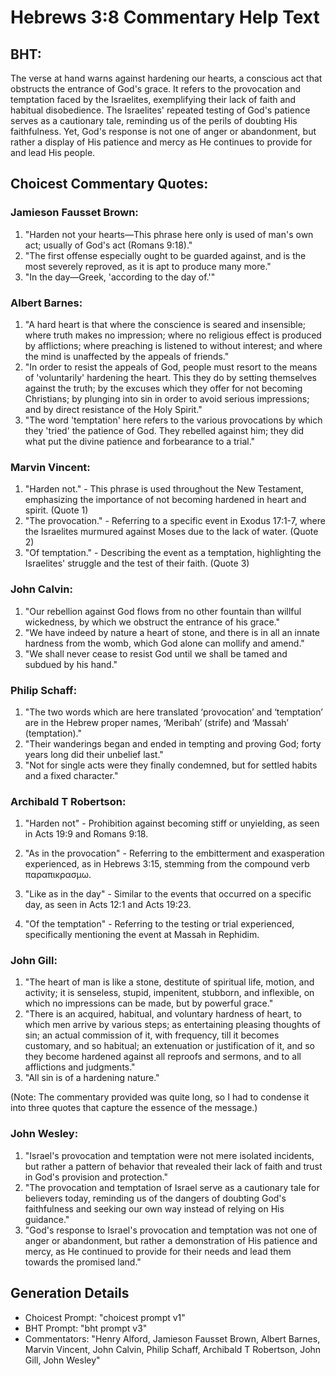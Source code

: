 # Hebrews 3:8 Commentary Help Text

## BHT:
The verse at hand warns against hardening our hearts, a conscious act that obstructs the entrance of God's grace. It refers to the provocation and temptation faced by the Israelites, exemplifying their lack of faith and habitual disobedience. The Israelites' repeated testing of God's patience serves as a cautionary tale, reminding us of the perils of doubting His faithfulness. Yet, God's response is not one of anger or abandonment, but rather a display of His patience and mercy as He continues to provide for and lead His people.

## Choicest Commentary Quotes:
### Jamieson Fausset Brown:
1. "Harden not your hearts—This phrase here only is used of man's own act; usually of God's act (Romans 9:18)."
2. "The first offense especially ought to be guarded against, and is the most severely reproved, as it is apt to produce many more."
3. "In the day—Greek, 'according to the day of.'"

### Albert Barnes:
1. "A hard heart is that where the conscience is seared and insensible; where truth makes no impression; where no religious effect is produced by afflictions; where preaching is listened to without interest; and where the mind is unaffected by the appeals of friends."
2. "In order to resist the appeals of God, people must resort to the means of 'voluntarily' hardening the heart. This they do by setting themselves against the truth; by the excuses which they offer for not becoming Christians; by plunging into sin in order to avoid serious impressions; and by direct resistance of the Holy Spirit."
3. "The word 'temptation' here refers to the various provocations by which they 'tried' the patience of God. They rebelled against him; they did what put the divine patience and forbearance to a trial."

### Marvin Vincent:
1. "Harden not." - This phrase is used throughout the New Testament, emphasizing the importance of not becoming hardened in heart and spirit. (Quote 1)
2. "The provocation." - Referring to a specific event in Exodus 17:1-7, where the Israelites murmured against Moses due to the lack of water. (Quote 2)
3. "Of temptation." - Describing the event as a temptation, highlighting the Israelites' struggle and the test of their faith. (Quote 3)

### John Calvin:
1. "Our rebellion against God flows from no other fountain than willful wickedness, by which we obstruct the entrance of his grace."
2. "We have indeed by nature a heart of stone, and there is in all an innate hardness from the womb, which God alone can mollify and amend."
3. "We shall never cease to resist God until we shall be tamed and subdued by his hand."

### Philip Schaff:
1. "The two words which are here translated ‘provocation’ and ‘temptation’ are in the Hebrew proper names, ‘Meribah’ (strife) and ‘Massah’ (temptation)."
2. "Their wanderings began and ended in tempting and proving God; forty years long did their unbelief last."
3. "Not for single acts were they finally condemned, but for settled habits and a fixed character."

### Archibald T Robertson:
1. "Harden not" - Prohibition against becoming stiff or unyielding, as seen in Acts 19:9 and Romans 9:18.

2. "As in the provocation" - Referring to the embitterment and exasperation experienced, as in Hebrews 3:15, stemming from the compound verb παραπικρασμω.

3. "Like as in the day" - Similar to the events that occurred on a specific day, as seen in Acts 12:1 and Acts 19:23.

4. "Of the temptation" - Referring to the testing or trial experienced, specifically mentioning the event at Massah in Rephidim.

### John Gill:
1. "The heart of man is like a stone, destitute of spiritual life, motion, and activity; it is senseless, stupid, impenitent, stubborn, and inflexible, on which no impressions can be made, but by powerful grace."
2. "There is an acquired, habitual, and voluntary hardness of heart, to which men arrive by various steps; as entertaining pleasing thoughts of sin; an actual commission of it, with frequency, till it becomes customary, and so habitual; an extenuation or justification of it, and so they become hardened against all reproofs and sermons, and to all afflictions and judgments."
3. "All sin is of a hardening nature."

(Note: The commentary provided was quite long, so I had to condense it into three quotes that capture the essence of the message.)

### John Wesley:
1. "Israel's provocation and temptation were not mere isolated incidents, but rather a pattern of behavior that revealed their lack of faith and trust in God's provision and protection."
2. "The provocation and temptation of Israel serve as a cautionary tale for believers today, reminding us of the dangers of doubting God's faithfulness and seeking our own way instead of relying on His guidance."
3. "God's response to Israel's provocation and temptation was not one of anger or abandonment, but rather a demonstration of His patience and mercy, as He continued to provide for their needs and lead them towards the promised land."


## Generation Details
- Choicest Prompt: "choicest prompt v1"
- BHT Prompt: "bht prompt v3"
- Commentators: "Henry Alford, Jamieson Fausset Brown, Albert Barnes, Marvin Vincent, John Calvin, Philip Schaff, Archibald T Robertson, John Gill, John Wesley"
